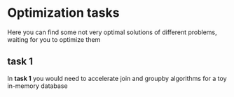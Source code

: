 # Optimization tasks

Here you can find some not very optimal solutions of different problems, waiting for you to optimize them

## task 1
In **task 1** you would need to accelerate join and groupby algorithms for a toy in-memory database
